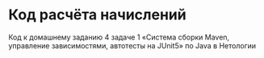 # Код расчёта начислений

Код к домашнему заданию 4 задаче 1 «Система сборки Maven, управление зависимостями, автотесты на JUnit5» по Java в Нетологии
